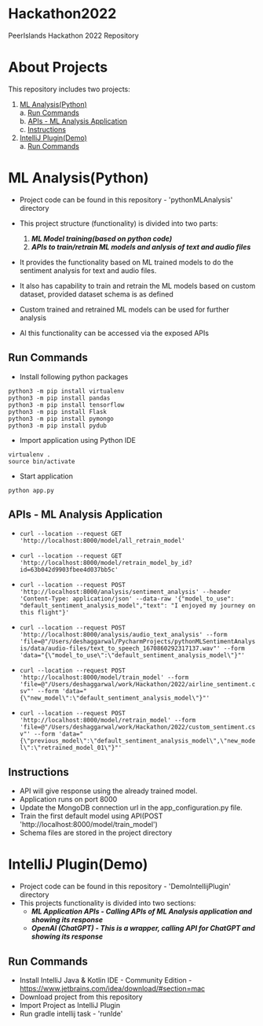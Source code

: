 # Hackathon2022
PeerIslands Hackathon 2022 Repository

# About Projects
This repository includes two projects:
1. [ML Analysis(Python)](https://github.com/ms143desh/Hackathon2022#ml-analysispython)<br/>
  a. [Run Commands](https://github.com/ms143desh/Hackathon2022#run-commands)<br/>
  b. [APIs - ML Analysis Application](https://github.com/ms143desh/Hackathon2022#apis---ml-analysis-application)<br/>
  c. [Instructions](https://github.com/ms143desh/Hackathon2022#instructions)<br/>
2. [IntelliJ Plugin(Demo)](https://github.com/ms143desh/Hackathon2022#intellij-plugindemo)<br/>
  a. [Run Commands](https://github.com/ms143desh/Hackathon2022#run-commands-1)

# ML Analysis(Python)
- Project code can be found in this repository - 'pythonMLAnalysis' directory
- This project structure (functionality) is divided into two parts:
  1. ***ML Model training(based on python code)***
  2. ***APIs to train/retrain ML models and anlysis of text and audio files***

- It provides the functionality based on ML trained models to do the sentiment analysis for text and audio files.
- It also has capability to train and retrain the ML models based on custom dataset, provided dataset schema is as defined
- Custom trained and retrained ML models can be used for further analysis
- Al this functionality can be accessed via the exposed APIs

## Run Commands
- Install following python packages
```
python3 -m pip install virtualenv
python3 -m pip install pandas
python3 -m pip install tensorflow
python3 -m pip install Flask
python3 -m pip install pymongo
python3 -m pip install pydub
```

- Import application using Python IDE
```
virtualenv .
source bin/activate
```

- Start application
```
python app.py
```
## APIs - ML Analysis Application
- ```curl --location --request GET 'http://localhost:8000/model/all_retrain_model'```

- ```curl --location --request GET 'http://localhost:8000/model/retrain_model_by_id?id=63b042d9903fbee4d037bb5c'```

- ```curl --location --request POST 'http://localhost:8000/analysis/sentiment_analysis' --header 'Content-Type: application/json' --data-raw '{"model_to_use": "default_sentiment_analysis_model","text": "I enjoyed my journey on this flight"}'```
- ```curl --location --request POST 'http://localhost:8000/analysis/audio_text_analysis' --form 'file=@"/Users/deshaggarwal/PycharmProjects/pythonMLSentimentAnalysis/data/audio-files/text_to_speech_1670860292317137.wav"' --form 'data="{\"model_to_use\":\"default_sentiment_analysis_model\"}"'```
- ```curl --location --request POST 'http://localhost:8000/model/train_model' --form 'file=@"/Users/deshaggarwal/work/Hackathon/2022/airline_sentiment.csv"' --form 'data="{\"new_model\":\"default_sentiment_analysis_model\"}"'```
- ```curl --location --request POST 'http://localhost:8000/model/retrain_model' --form 'file=@"/Users/deshaggarwal/work/Hackathon/2022/custom_sentiment.csv"' --form 'data="{\"previous_model\":\"default_sentiment_analysis_model\",\"new_model\":\"retrained_model_01\"}"'```

## Instructions
- API will give response using the already trained model.
- Application runs on port 8000
- Update the MongoDB connection url in the app_configuration.py file.
- Train the first default model using API(POST 'http://localhost:8000/model/train_model')
- Schema files are stored in the project directory

# IntelliJ Plugin(Demo)
- Project code can be found in this repository - 'DemoIntellijPlugin' directory
- This projects functionality is divided into two sections:
  - ***ML Application APIs - Calling APIs of ML Analysis application and showing its response***
  - ***OpenAI (ChatGPT) - This is a wrapper, calling API for ChatGPT and showing its response***

## Run Commands
- Install IntelliJ Java & Kotlin IDE - Community Edition - https://www.jetbrains.com/idea/download/#section=mac
- Download project from this repository
- Import Project as IntelliJ Plugin
- Run gradle intellij task - 'runIde'
